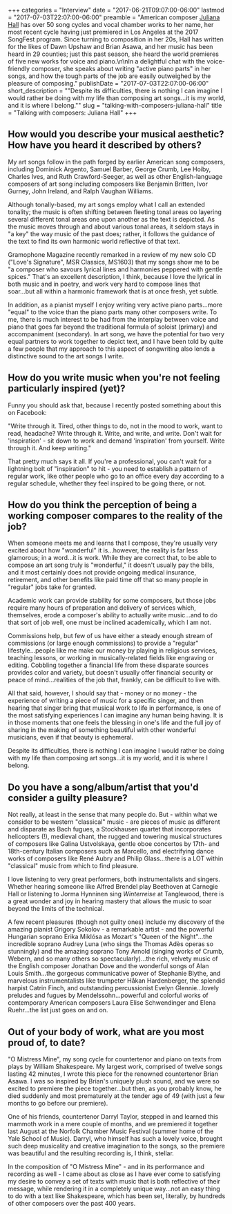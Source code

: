 +++
categories = "Interview"
date = "2017-06-21T09:07:00-06:00"
lastmod = "2017-07-03T22:07:00-06:00"
preamble = "American composer [Juliana Hall](https://www.julianahall.com/about-juliana-hall/) has over 50 song cycles and vocal chamber works to her name, her most recent cycle having just premiered in Los Angeles at the 2017 SongFest program. Since turning to composition in her 20s, Hall has written for the likes of Dawn Upshaw and Brian Asawa, and her music has been heard in 29 counties; just this past season, she heard the world premieres of five new works for voice and piano.\n\nIn a delightful chat with the voice-friendly composer, she speaks about writing \"active piano parts\" in her songs, and how the tough parts of the job are easily outweighed by the pleasure of composing."
publishDate = "2017-07-03T22:07:00-06:00"
short_description = "&quot;Despite its difficulties, there is nothing I can imagine I would rather be doing with my life than composing art songs...it is my world, and it is where I belong.&quot;"
slug = "talking-with-composers-juliana-hall"
title = "Talking with composers: Juliana Hall"
+++

## How would you describe your musical aesthetic? How have you heard it described by others?

My art songs follow in the path forged by earlier American song composers, including Dominick Argento, Samuel Barber, George Crumb, Lee Hoiby, Charles Ives, and Ruth Crawford-Seeger, as well as other English-language composers of art song including composers like Benjamin Britten, Ivor Gurney, John Ireland, and Ralph Vaughan Williams.

Although tonally-based, my art songs employ what I call an extended tonality; the music is often shifting between fleeting tonal areas oo layering several different tonal areas one upon another as the text is depicted.  As the music moves through and about various tonal areas, it seldom stays in "a key" the way music of the past does; rather, it follows the guidance of the text to find its own harmonic world reflective of that text.

Gramophone Magazine recently remarked in a review of my new solo CD ("Love's Signature", MSR Classics, MS1603) that my songs show me to be "a composer who savours lyrical lines and harmonies peppered with gentle spices."  That's an excellent description, I think, because I love the lyrical in both music and in poetry, and work very hard to compose lines that soar...but all within a harmonic framework that is at once fresh, yet subtle.

In addition, as a pianist myself I enjoy writing very active piano parts...more "equal" to the voice than the piano parts many other composers write.  To me, there is much interest to be had from the interplay between voice and piano that goes far beyond the traditional formula of soloist (primary) and accompaniment (secondary).  In art song, we have the potential for two very equal partners to work together to depict text, and I have been told by quite a few people that my approach to this aspect of songwriting also lends a distinctive sound to the art songs I write.

## How do you write music when you're not feeling particularly inspired (yet)?

Funny you should ask that, because I recently posted something about
this on Facebook:

"Write through it. Tired, other things to do, not in the mood to work, want to read, headache?  Write through it.  Write, and write, and write.  Don't wait for 'inspiration' - sit down to work and demand 'inspiration' from yourself.  Write through it.  And keep writing."

That pretty much says it all.  If you're a professional, you can't wait for a lightning bolt of "inspiration" to hit - you need to establish a pattern of regular work, like other people who go to an office every day according to a regular schedule, whether they feel inspired to be going there, or not.

## How do you think the perception of being a working composer compares to the reality of the job?

When someone meets me and learns that I compose, they're usually very excited about how "wonderful" it is...however, the reality is far less glamorous; in a word...it is work.  While they are correct that, to be able to compose an art song truly is "wonderful," it doesn't usually pay the bills, and it most certainly does not provide ongoing medical insurance, retirement, and other benefits like paid time off that so many people in "regular" jobs take for granted.

Academic work can provide stability for some composers, but those jobs require many hours of preparation and delivery of services which, themselves, erode a composer's ability to actually write music...and to do that sort of job well, one must be inclined academically, which I am not.

Commissions help, but few of us have either a steady enough stream of commissions (or large enough commissions) to provide a "regular" lifestyle...people like me make our money by playing in religious services, teaching lessons, or working in musically-related fields like engraving or editing.  Cobbling together a financial life from these disparate sources provides color and variety, but doesn't usually offer financial security or peace of mind...realities of the job that, frankly, can be difficult to live with.

All that said, however, I should say that - money or no money - the experience of writing a piece of music for a specific singer, and then hearing that singer bring that musical work to life in performance, is one of the most satisfying experiences I can imagine any human being having.  It is in those moments that one feels the blessing in one's life and the full joy of sharing in the making of something beautiful with other wonderful musicians, even if that beauty is ephemeral.

Despite its difficulties, there is nothing I can imagine I would rather be doing with my life than composing art songs...it is my world, and it is where I belong.

## Do you have a song/album/artist that you'd consider a guilty pleasure?

Not really, at least in the sense that many people do.  But - within what we consider to be western "classical" music - are pieces of music as different and disparate as Bach fugues, a Stockhausen quartet that incorporates helicopters (!), medieval chant, the rugged and towering musical structures of composers like Galina Ustvolskaya, gentle oboe concertos by 17th- and 18th-century Italian composers such as Marcello, and electrifying dance works of composers like René Aubry and Philip Glass...there is a LOT within "classical" music from which to find pleasure.

I love listening to very great performers, both instrumentalists and singers.  Whether hearing someone like Alfred Brendel play Beethoven at Carnegie Hall or listening to Jorma Hynninen sing *Winterreise* at Tanglewood, there is a great wonder and joy in hearing mastery that allows the music to soar beyond the limits of the technical.

A few recent pleasures (though not guilty ones) include my discovery of the amazing pianist Grigory Sokolov - a remarkable artist - and the powerful Hungarian soprano Erika Miklósa as Mozart's "Queen of the Night"...the incredible soprano Audrey Luna (who sings the Thomas Adès operas so stunningly) and the amazing soprano Tony Arnold (singing works of Crumb, Webern, and so many others so spectacularly)...the rich, velvety music of the English composer Jonathan Dove and the wonderful songs of Alan Louis Smith...the gorgeous communicative power of Stephanie Blythe, and marvelous instrumentalists like trumpeter Håkan Hardenberger, the splendid harpist Catrin Finch, and outstanding percussionist Evelyn Glennie...lovely preludes and fugues by Mendelssohn...powerful and colorful works of contemporary American composers Laura Elise Schwendinger and Elena Ruehr...the list just goes on and on.

## Out of your body of work, what are you most proud of, to date?

"O Mistress Mine", my song cycle for countertenor and piano on texts from plays by William Shakespeare.  My largest work, comprised of twelve songs lasting 42 minutes, I wrote this piece for the renowned countertenor Brian Asawa.  I was so inspired by Brian's uniquely plush sound, and we were so excited to premiere the piece together...but then, as you probably know, he died suddenly and most prematurely at the tender age of 49 (with just a few months to go before our premiere).

One of his friends, countertenor Darryl Taylor, stepped in and learned this mammoth work in a mere couple of months, and we premiered it together last August at the Norfolk Chamber Music Festival (summer home of the Yale School of Music).  Darryl, who himself has such a lovely voice, brought such deep musicality and creative imagination to the songs, so the premiere was beautiful and the resulting recording is, I think, stellar.

In the composition of "O Mistress Mine" - and in its performance and recording as well - I came about as close as I have ever come to satisfying my desire to convey a set of texts with music that is both reflective of their message, while rendering it in a completely unique way...not an easy thing to do with a text like Shakespeare, which has been set, literally, by hundreds of other composers over the past 400 years.
